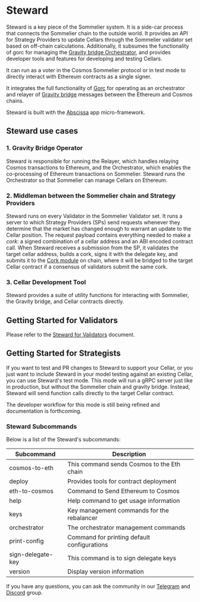 # Steward

Steward is a key piece of the Sommelier system. It is a side-car process that connects the Sommelier chain to the outside world. It provides an API for Strategy Providers to update Cellars through the Sommelier validator set based on off-chain calculations. Additionally, it subsumes the functionality of gorc for managing the [Gravity bridge Orchestrator](https://github.com/PeggyJV/gravity-bridge/tree/main/orchestrator), and provides developer tools and features for developing and testing Cellars.

It can run as a voter in the Cosmos Sommelier protocol or in test mode to directly interact with Ethereum contracts as a single signer.

It integrates the full functionality of [Gorc](https://github.com/PeggyJV/gravity-bridge/tree/main/orchestrator/gorc) for operating as an orchestrator and relayer of [Gravity bridge](https://github.com/PeggyJV/gravity-bridge) messages between the Ethereum and Cosmos chains.

Steward is built with the [Abscissa](https://github.com/iqlusioninc/abscissa) app micro-framework.

## Steward use cases

###  1. Gravity Bridge Operator

Steward is responsible for running the Relayer, which handles relaying Cosmos transactions to Ethereum, and the Orchestrator, which enables the co-processing of Ethereum transactions on Sommelier. Steward runs the Orchestrator so that Sommelier can manage Cellars on Ethereum.

### 2. Middleman between the Sommelier chain and Strategy Providers

Steward runs on every Validator in the Sommelier Validator set. It runs a server to which Strategy Providers (SPs) send requests whenever they determine that the market has changed enough to warrant an update to the Cellar position. The request payload contains everything needed to make a *cork*: a signed combination of a cellar address and an ABI encoded contract call. When Steward receives a submission from the SP, it validates the target cellar address, builds a cork, signs it with the delegate key, and submits it to the [Cork module](https://github.com/PeggyJV/sommelier/tree/main/x/cork) on chain, where it will be bridged to the target Cellar contract if a consensus of validators submit the same cork.

### 3. Cellar Development Tool

Steward provides a suite of utility functions for interacting with Sommelier, the Gravity bridge, and Cellar contracts directly.

## Getting Started for Validators

Please refer to the [Steward for Validators](docs/02-StewardForValidators.md) document.

## Getting Started for Strategists

If you want to test and PR changes to Steward to support your Cellar, or you just want to include Steward in your model testing against an existing Cellar, you can use Steward's test mode. This mode will run a gRPC server just like in production, but without the Sommelier chain and gravity bridge. Instead, Steward will send function calls directly to the target Cellar contract.

The developer workflow for this mode is still being refined and documentation is forthcoming.

### Steward Subcommands

Below is a list of the Steward's subcommands:

| Subcommand        | Description                                                |
| ----------------- | ---------------------------------------------------------- |
| cosmos-to-eth     | This command sends Cosmos to the Eth chain                 |
| deploy            | Provides tools for contract deployment                     |
| eth-to-cosmos     | Command to Send Ethereum to Cosmos                         |
| help              | Help command to get usage information                      |
| keys              | Key management commands for the rebalancer                 |
| orchestrator      | The orchestrator management commands                       |
| print-config      | Command for printing default configurations                |
| sign-delegate-key | This command is to sign delegate keys                      |
| version           | Display version information                                |


If you have any questions, you can ask the community in our [Telegram](https://t.me/getsomm) and [Discord](https://discord.com/invite/ZcAYgSBxvY) group.
